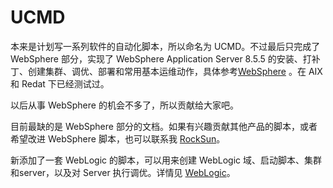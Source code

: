 
# UCMD

本来是计划写一系列软件的自动化脚本，所以命名为 UCMD。不过最后只完成了 WebSphere 部分，实现了 WebSphere Application Server 8.5.5 的安装、打补丁、创建集群、调优、部署和常用基本运维动作，具体参考[WebSphere](was/README.md) 。在 AIX 和 Redat 下已经测试过。

以后从事 WebSphere 的机会不多了，所以贡献给大家吧。

目前最缺的是 WebSphere 部分的文档。如果有兴趣贡献其他产品的脚本，或者希望改进 WebSphere 脚本，也可以联系我 [RockSun](https://weibo.com/rockdj21)。

新添加了一套 WebLogic 的脚本，可以用来创建 WebLogic 域、启动脚本、集群和server，以及对 Server 执行调优。详情见 [WebLogic](wls/)。